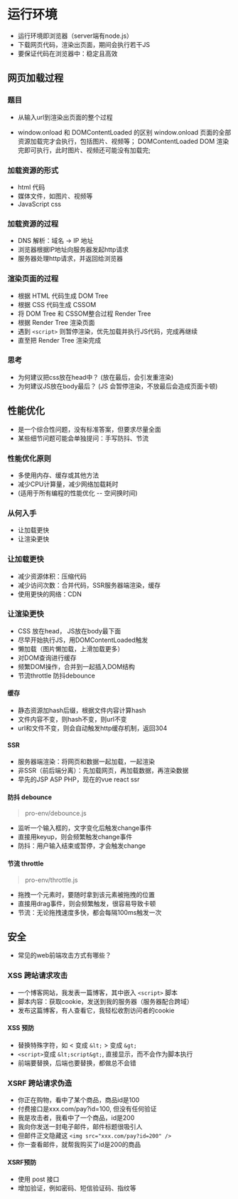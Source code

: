 # 运行环境

- 运行环境即浏览器（server端有node.js）
- 下载网页代码，渲染出页面，期间会执行若干JS
- 要保证代码在浏览器中：稳定且高效

## 网页加载过程
### 题目
- 从输入url到渲染出页面的整个过程

- window.onload 和 DOMContentLoaded 的区别
window.onload 页面的全部资源加载完才会执行，包括图片、视频等；
DOMContentLoaded DOM 渲染完即可执行，此时图片、视频还可能没有加载完;

### 加载资源的形式
- html 代码
- 媒体文件，如图片、视频等
- JavaScript css

### 加载资源的过程
- DNS 解析：域名 -> IP 地址
- 浏览器根据IP地址向服务器发起http请求
- 服务器处理http请求，并返回给浏览器

### 渲染页面的过程
- 根据 HTML 代码生成 DOM Tree
- 根据 CSS 代码生成 CSSOM
- 将 DOM Tree 和 CSSOM整合过程 Render Tree
- 根据 Render Tree 渲染页面
- 遇到 `<script>` 则暂停渲染，优先加载并执行JS代码，完成再继续
- 直至把 Render Tree 渲染完成

### 思考
- 为何建议把css放在head中？ (放在最后，会引发重渲染)
- 为何建议JS放在body最后？ (JS 会暂停渲染，不放最后会造成页面卡顿)

## 性能优化
- 是一个综合性问题，没有标准答案，但要求尽量全面
- 某些细节问题可能会单独提问：手写防抖、节流

### 性能优化原则
- 多使用内存、缓存或其他方法
- 减少CPU计算量，减少网络加载耗时
- (适用于所有编程的性能优化 -- 空间换时间)

### 从何入手
- 让加载更快
- 让渲染更快

### 让加载更快
- 减少资源体积：压缩代码
- 减少访问次数：合并代码，SSR服务器端渲染，缓存
- 使用更快的网络：CDN

### 让渲染更快
- CSS 放在head， JS放在body最下面
- 尽早开始执行JS，用DOMContentLoaded触发
- 懒加载（图片懒加载，上滑加载更多）
- 对DOM查询进行缓存
- 频繁DOM操作，合并到一起插入DOM结构
- 节流throttle 防抖debounce

#### 缓存
- 静态资源加hash后缀，根据文件内容计算hash
- 文件内容不变，则hash不变，则url不变
- url和文件不变，则会自动触发http缓存机制，返回304

#### SSR
- 服务器端渲染：将网页和数据一起加载，一起渲染
- 非SSR（前后端分离）：先加载网页，再加载数据，再渲染数据
- 早先的JSP ASP PHP，现在的vue react ssr

#### 防抖 debounce
> pro-env/debounce.js
- 监听一个输入框的，文字变化后触发change事件
- 直接用keyup，则会频繁触发change事件
- 防抖：用户输入结束或暂停，才会触发change

#### 节流 throttle
> pro-env/throttle.js
- 拖拽一个元素时，要随时拿到该元素被拖拽的位置
- 直接用drag事件，则会频繁触发，很容易导致卡顿
- 节流：无论拖拽速度多快，都会每隔100ms触发一次

## 安全
- 常见的web前端攻击方式有哪些？

### XSS 跨站请求攻击
- 一个博客网站，我发表一篇博客，其中嵌入 `<script>` 脚本
- 脚本内容：获取cookie，发送到我的服务器（服务器配合跨域）
- 发布这篇博客，有人查看它，我轻松收割访问者的cookie

#### XSS 预防
- 替换特殊字符，如 < 变成 `&lt;` > 变成 `&gt;`
- `<script>`变成 `&lt;script&gt;`, 直接显示，而不会作为脚本执行
- 前端要替换，后端也要替换，都做总不会错

### XSRF 跨站请求伪造
- 你正在购物，看中了某个商品，商品id是100
- 付费接口是xxx.com/pay?id=100, 但没有任何验证
- 我是攻击者，我看中了一个商品，id是200
- 我向你发送一封电子邮件，邮件标题很吸引人
- 但邮件正文隐藏这 `<img src="xxx.com/pay?id=200" />`
- 你一查看邮件，就帮我购买了id是200的商品

#### XSRF预防
- 使用 post 接口
- 增加验证，例如密码、短信验证码、指纹等